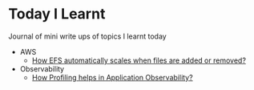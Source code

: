 # Today I Learnt

Journal of mini write ups of topics I learnt today

* AWS
	* [How EFS automatically scales when files are added or removed?](aws/how-efs-automatically-scales-when-files-added-removed.md)
* Observability
	* [How Profiling helps in Application Observability?](observability/how-profiling-helps-in-application-observability.md)
